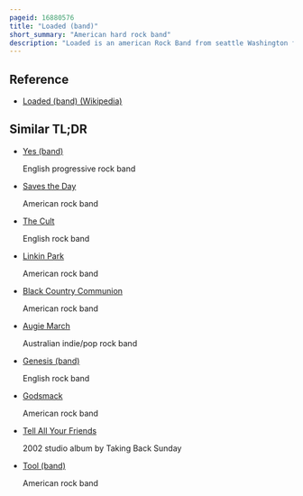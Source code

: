 ```yaml
---
pageid: 16880576
title: "Loaded (band)"
short_summary: "American hard rock band"
description: "Loaded is an american Rock Band from seattle Washington formed in 1999. Since 2001 the Band has included Vocalist and rhythm Guitarist Duff mckagan lead Guitarist Mike Squires and Bassist Jeff Rouse. Since 2009 Isaac Carpenter is the Drummer of the Band replacing Geoff Reading."
---
```


## Reference

- [Loaded (band) (Wikipedia)](https://en.wikipedia.org/?curid=16880576)

## Similar TL;DR

- [Yes (band)](/tldr/en/yes-band)

  English progressive rock band

- [Saves the Day](/tldr/en/saves-the-day)

  American rock band

- [The Cult](/tldr/en/the-cult)

  English rock band

- [Linkin Park](/tldr/en/linkin-park)

  American rock band

- [Black Country Communion](/tldr/en/black-country-communion)

  American rock band

- [Augie March](/tldr/en/augie-march)

  Australian indie/pop rock band

- [Genesis (band)](/tldr/en/genesis-band)

  English rock band

- [Godsmack](/tldr/en/godsmack)

  American rock band

- [Tell All Your Friends](/tldr/en/tell-all-your-friends)

  2002 studio album by Taking Back Sunday

- [Tool (band)](/tldr/en/tool-band)

  American rock band
